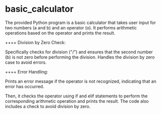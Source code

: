 # basic_calculator
The provided Python program is a basic calculator that takes user input for two numbers (a and b) and an operator (o). It performs arithmetic operations based on the operator and prints the result.

++++	Division by Zero Check:

Specifically checks for division ("/") and ensures that the second number (b) is not zero before performing the division. Handles the division by zero case to avoid errors.

++++	Error Handling:

Prints an error message if the operator is not recognized, indicating that an error has occurred.


Then, it checks the operator using if and elif statements to perform the corresponding arithmetic operation and prints the result. The code also includes a check to avoid division by zero.
